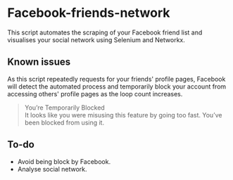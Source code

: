 # Facebook-friends-network
This script automates the scraping of your Facebook friend list and visualises your social network using Selenium and Networkx.

## Known issues
As this script repeatedly requests for your friends' profile pages, Facebook will detect the automated process and temporarily block your account from accessing others' profile pages as the loop count increases.

> You’re Temporarily Blocked  
> It looks like you were misusing this feature by going too fast. You’ve been blocked from using it.  

## To-do
* Avoid being block by Facebook.
* Analyse social network.
